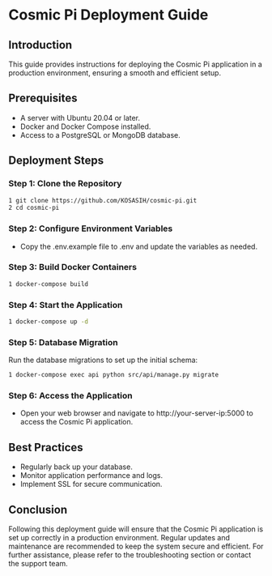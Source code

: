 # Cosmic Pi Deployment Guide

## Introduction
This guide provides instructions for deploying the Cosmic Pi application in a production environment, ensuring a smooth and efficient setup.

## Prerequisites
- A server with Ubuntu 20.04 or later.
- Docker and Docker Compose installed.
- Access to a PostgreSQL or MongoDB database.

## Deployment Steps
### Step 1: Clone the Repository
```bash
1 git clone https://github.com/KOSASIH/cosmic-pi.git
2 cd cosmic-pi
```

### Step 2: Configure Environment Variables
- Copy the .env.example file to .env and update the variables as needed.

### Step 3: Build Docker Containers
```bash
1 docker-compose build
```

### Step 4: Start the Application
```bash
1 docker-compose up -d
```

### Step 5: Database Migration
Run the database migrations to set up the initial schema:
```bash
1 docker-compose exec api python src/api/manage.py migrate
```

### Step 6: Access the Application
- Open your web browser and navigate to http://your-server-ip:5000 to access the Cosmic Pi application.

## Best Practices
- Regularly back up your database.
- Monitor application performance and logs.
- Implement SSL for secure communication.

## Conclusion
Following this deployment guide will ensure that the Cosmic Pi application is set up correctly in a production environment. Regular updates and maintenance are recommended to keep the system secure and efficient. For further assistance, please refer to the troubleshooting section or contact the support team.
